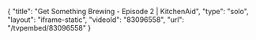 {
    "title": "Get Something Brewing - Episode 2 | KitchenAid",
    "type": "solo",
    "layout": "iframe-static",
    "videoId": "83096558",
    "url": "\/tvpembed\/83096558"
}